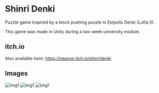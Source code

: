 # Shinri Denki

Puzzle game inspired by a block pushing puzzle in Estpolis Denki (Lufia II).

This game was made in Unity during a two week university module.

## itch.io

Also available here: https://naanon.itch.io/shinridenki

## Images

![img1](https://img.itch.zone/aW1hZ2UvMzkxNDMyLzE5Mzc3NTcucG5n/original/JIIWU8.png)
![img1](https://img.itch.zone/aW1hZ2UvMzkxNDMyLzE5Mzc3NTgucG5n/original/97h27D.png)
![img1](https://img.itch.zone/aW1hZ2UvMzkxNDMyLzE5Mzc3NTkucG5n/original/Wli%2FfD.png)
